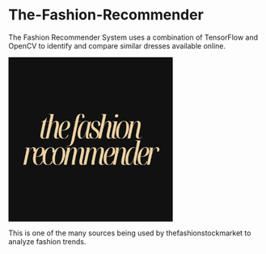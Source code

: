 # The-Fashion-Recommender
The Fashion Recommender System uses a combination of TensorFlow and OpenCV to identify and compare similar dresses available online.


<img src="thefashionrecommender.png" align="center" width="325">

This is one of the many sources being used by thefashionstockmarket to analyze fashion trends.
